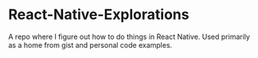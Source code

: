 # React-Native-Explorations
A repo where I figure out how to do things in React Native. Used primarily as a home from gist and personal code examples.
